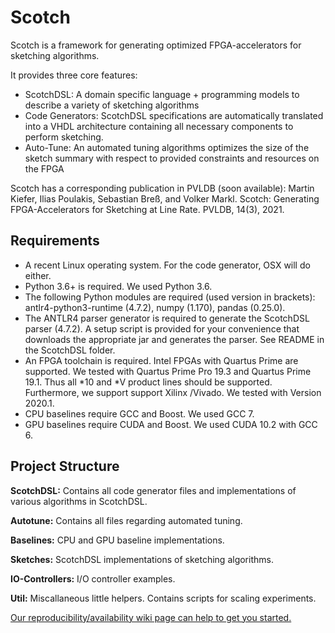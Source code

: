 # Scotch
Scotch is a framework for generating optimized FPGA-accelerators for sketching algorithms. 

It provides three core features:
* ScotchDSL: A domain specific language + programming models to describe a variety of sketching algorithms
* Code Generators: ScotchDSL specifications are automatically translated into a VHDL architecture containing all necessary components to perform sketching.
* Auto-Tune: An automated tuning algorithms optimizes the size of the sketch summary with respect to provided constraints and resources on the FPGA

Scotch has a corresponding publication in PVLDB (soon available):
Martin Kiefer, Ilias Poulakis, Sebastian Breß, and Volker Markl. Scotch: Generating FPGA-Accelerators for Sketching at Line Rate. PVLDB, 14(3), 2021.

## Requirements
* A recent Linux operating system. For the code generator, OSX will do either.
* Python 3.6+ is required. We used Python 3.6.
* The following Python modules are required (used version in brackets): antlr4-python3-runtime (4.7.2), numpy (1.170), pandas (0.25.0).
* The ANTLR4 parser generator is required to generate the ScotchDSL parser (4.7.2). A setup script is provided for your convenience that downloads the appropriate jar and generates the parser. See README in the ScotchDSL folder.
* An FPGA toolchain is required. Intel FPGAs with Quartus Prime are supported. We tested with Quartus Prime Pro 19.3 and Quartus Prime 19.1. Thus all *10 and *V product lines should be supported. Furthermore, we support support Xilinx /Vivado. We tested with Version 2020.1.
* CPU baselines require GCC and Boost. We used GCC 7.
* GPU baselines require CUDA and Boost. We used CUDA 10.2 with GCC 6.

## Project Structure
**ScotchDSL:** Contains all code generator files and implementations of various algorithms in ScotchDSL.

**Autotune:** Contains all files regarding automated tuning.

**Baselines:** CPU and GPU baseline implementations.

**Sketches:** ScotchDSL implementations of sketching algorithms.

**IO-Controllers:** I/O controller examples.

**Util:** Miscallaneous little helpers. Contains scripts for scaling experiments.


[Our reproducibility/availability wiki page can help to get you started.](https://github.com/martinkiefer/Scotch/wiki/Reproducibility)
